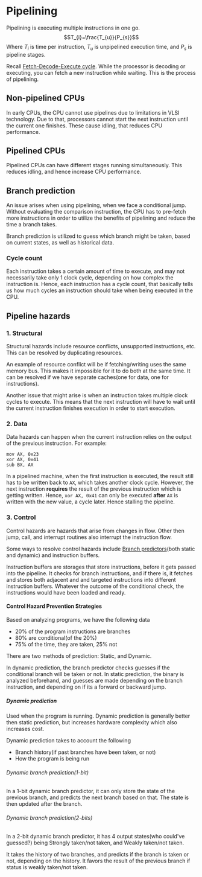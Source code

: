 # Pipelining
Pipelining is executing multiple instructions in one go.
$$T_{i}=\frac{T_{u}}{P_{s}}$$ Where $T_{i}$ is time per instruction, $T_{u}$ is unpipelined execution time, and $P_{s}$ is pipeline stages.

Recall [Fetch-Decode-Execute cycle](Chapter_4%20@basic_architecture.md#Fetch-Decode-Execute%20cycle). While the processor is decoding or executing, you can fetch a new instruction while waiting. This is the process of pipelining.

## Non-pipelined CPUs
In early CPUs, the CPU cannot use pipelines due to limitations in VLSI technology. Due to that, processors cannot start the next instruction until the current one finishes. These cause idling, that reduces CPU performance.

## Pipelined CPUs
Pipelined CPUs can have different stages running simultaneously. This reduces idling, and hence increase CPU performance.

## Branch prediction
An issue arises when using pipelining, when we face a conditional jump. Without evaluating the comparison instruction, the CPU has to pre-fetch more instructions in order to utilize the benefits of pipelining and reduce the time a branch takes.

Branch prediction is utilized to guess which branch might be taken, based on current states, as well as historical data.
### Cycle count
Each instruction takes a certain amount of time to execute, and may not necessarily take only 1 clock cycle, depending on how complex the instruction is. Hence, each instruction has a cycle count, that basically tells us how much cycles an instruction should take when being executed in the CPU.

## Pipeline hazards
### 1. Structural
Structural hazards include resource conflicts, unsupported instructions, etc. This can be resolved by duplicating resources.

An example of resource conflict will be if fetching/writing uses the same memory bus. This makes it impossible for it to do both at the same time. It can be resolved if we have separate caches(one for data, one for instructions).

Another issue that might arise is when an instruction takes multiple clock cycles to execute. This means that the next instruction will have to wait until the current instruction finishes execution in order to start execution.
### 2. Data
Data hazards can happen when the current instruction relies on the output of the previous instruction. For example:
```assembly
mov AX, 0x23
xor AX, 0x41
sub BX, AX
```

In a pipelined machine, when the first instruction is executed, the result still has to be written back to `AX`, which takes another clock cycle. However, the next instruction **requires** the result of the previous instruction which is getting written. Hence, `xor AX, 0x41` can only be executed **after** `AX` is written with the new value, a cycle later. Hence stalling the pipeline.
### 3. Control
Control hazards are hazards that arise from changes in flow. Other then jump, call, and interrupt routines also interrupt the instruction flow.

Some ways to resolve control hazards include [Branch predictors](#Branch%20prediction)(both static and dynamic) and instruction buffers.

Instruction buffers are storages that store instructions, before it gets passed into the pipeline. It checks for branch instructions, and if there is, it fetches and stores both adjacent and and targeted instructions into different instruction buffers. Whatever the outcome of the conditional check, the instructions would have been loaded and ready.

#### Control Hazard Prevention Strategies
Based on analyzing programs, we have the following data
- 20% of the program instructions are branches
- 80% are conditional(of the 20%)
- 75% of the time, they are taken, 25% not

There are two methods of prediction: Static, and Dynamic.

In dynamic prediction, the branch predictor checks guesses if the conditional branch will be taken or not. In static prediction, the binary is analyzed beforehand, and guesses are made depending on the branch instruction, and depending on if its a forward or backward jump.

##### Dynamic prediction
Used when the program is running. Dynamic prediction is generally better then static prediction, but increases hardware complexity which also increases cost.

Dynamic prediction takes to account the following
- Branch history(if past branches have been taken, or not)
- How the program is being run

###### Dynamic branch prediction(1-bit)
In a 1-bit dynamic branch predictor, it can only store the state of the previous branch, and predicts the next branch based on that. The state is then updated after the branch.

###### Dynamic branch prediction(2-bits)
In a 2-bit dynamic branch predictor, it has 4 output states(who could've guessed?) being Strongly taken/not taken, and Weakly taken/not taken.

It takes the history of two branches, and predicts if the branch is taken or not, depending on the history. It favors the result of the previous branch if status is weakly taken/not taken.
